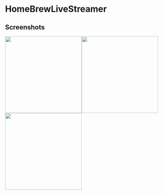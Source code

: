 # HomeBrewLiveStreamer

## Screenshots

<img src="https://github.com/maxieds/HomeBrewLiveStreamer/blob/master/screenshots/Screenshot_20180628-001502.png" width="250" /><img src="https://github.com/maxieds/HomeBrewLiveStreamer/blob/master/screenshots/Screenshot_20180628-001510.png" width="250" /><img src="https://github.com/maxieds/HomeBrewLiveStreamer/blob/master/screenshots/Screenshot_20180628-001517.png" width="250" />
